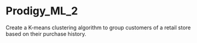 # Prodigy_ML_2
Create a K-means clustering algorithm to group customers of a retail store based on their purchase history.
